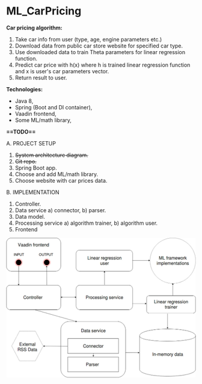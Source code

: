 # ML_CarPricing

<b>Car pricing algorithm:</b>
1. Take car info from user (type, age, engine parameters etc.)
2. Download data from public car store website for specified car type.
3. Use downloaded data to train Theta parameters for linear regression function.
4. Predict car price with h(x) where h is trained linear regression function and x is user's car parameters vector.
5. Return result to user.

<b>Technologies:</b>
- Java 8,
- Spring (Boot and DI container),
- Vaadin frontend,
- Some ML/math library,

<b>==TODO==</b>

A. PROJECT SETUP
1. <s>System architecture diagram.</s>
2. <s>Git repo.</s>
3. Spring Boot app.
4. Choose and add ML/math library.
5. Choose website with car prices data.

B. IMPLEMENTATION
1. Controller.
2. Data service
  a) connector,
  b) parser.
3. Data model.
4. Processing service
  a) algorithm trainer,
  b) algorithm user.
5. Frontend

![diagram](https://github.com/zagorskitomasz/ML_CarPricing/blob/master/Car-pricing-diagram.jpg)
